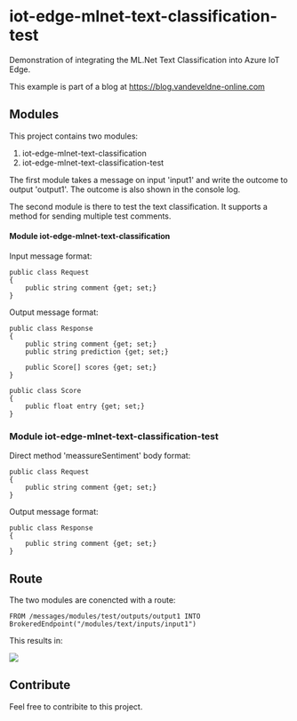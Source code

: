 # iot-edge-mlnet-text-classification-test

Demonstration of integrating the ML.Net Text Classification into Azure IoT Edge.

This example is part of a blog at https://blog.vandeveldne-online.com

## Modules

This project contains two modules:

1. iot-edge-mlnet-text-classification
2. iot-edge-mlnet-text-classification-test

The first module takes a message on input 'input1' and write the outcome to output 'output1'. The outcome is also shown in the console log.

The second module is there to test the text classification. It supports a method for sending multiple test comments.

#### Module iot-edge-mlnet-text-classification

Input message format:

```
public class Request
{
    public string comment {get; set;}
}
```

Output message format:

```
public class Response
{
    public string comment {get; set;}
    public string prediction {get; set;}

    public Score[] scores {get; set;}
}

public class Score
{
    public float entry {get; set;}
}
```

### Module iot-edge-mlnet-text-classification-test

Direct method 'meassureSentiment' body format:

```
public class Request
{
    public string comment {get; set;}
}
```

Output message format:

```
public class Response
{
    public string comment {get; set;}
}
```

## Route

The two modules are conencted with a route:

    FROM /messages/modules/test/outputs/output1 INTO BrokeredEndpoint("/modules/text/inputs/input1")

This results in:

![](https://github.com/sandervandevelde/iot-edge-mlnet-text-classification-test/blob/main/assets/flow.png)

## Contribute

Feel free to contribite to this project.


